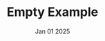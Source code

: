 ---
title: 'Empty Example'
description: 'Post description goes here.'
tags: ['Tags', "Go", "Here"]
date: 'Jan 01 2025'
---